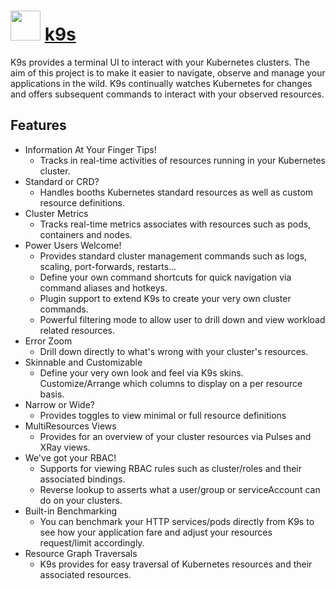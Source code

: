 # <img src="https://cdn.jsdelivr.net/gh/chocolatey-community/chocolatey-coreteampackages@4556ad100324fb3ef0a8931b2137cab0d5bc588f/icons/k9s.png" width="48" height="48"> [k9s](https://chocolatey.org/packages/k9s)

K9s provides a terminal UI to interact with your Kubernetes clusters.
The aim of this project is to make it easier to navigate, observe and manage
your applications in the wild. K9s continually watches Kubernetes
for changes and offers subsequent commands to interact with your observed resources.

## Features

* Information At Your Finger Tips!
  * Tracks in real-time activities of resources running in your Kubernetes cluster.
* Standard or CRD?
  * Handles booths Kubernetes standard resources as well as custom resource definitions.
* Cluster Metrics
  * Tracks real-time metrics associates with resources such as pods, containers and nodes.
* Power Users Welcome!
  * Provides standard cluster management commands such as logs, scaling, port-forwards, restarts…
  * Define your own command shortcuts for quick navigation via command aliases and hotkeys.
  * Plugin support to extend K9s to create your very own cluster commands.
  * Powerful filtering mode to allow user to drill down and view workload related resources.
* Error Zoom
  * Drill down directly to what's wrong with your cluster's resources.
* Skinnable and Customizable
  * Define your very own look and feel via K9s skins.
Customize/Arrange which columns to display on a per resource basis.
* Narrow or Wide?
  * Provides toggles to view minimal or full resource definitions
* MultiResources Views
  * Provides for an overview of your cluster resources via Pulses and XRay views.
* We've got your RBAC!
  * Supports for viewing RBAC rules such as cluster/roles and their associated bindings.
  * Reverse lookup to asserts what a user/group or serviceAccount can do on your clusters.
* Built-in Benchmarking
  * You can benchmark your HTTP services/pods directly from K9s to see how your application fare and adjust your resources request/limit accordingly.
* Resource Graph Traversals
  * K9s provides for easy traversal of Kubernetes resources and their associated resources.
